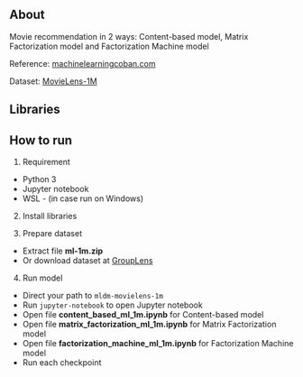 ## About
Movie recommendation in 2 ways: Content-based model, Matrix Factorization model and Factorization Machine model

Reference: [machinelearningcoban.com](https://machinelearningcoban.com/tabml_book/ch_recommendation_system/introduction.html)

Dataset: [MovieLens-1M](https://grouplens.org/datasets/movielens/#:~:text=MovieLens%201M%20Dataset)

## Libraries

## How to run

1. Requirement

  * Python 3
  * Jupyter notebook
  * WSL - (in case run on Windows)

2. Install libraries

3. Prepare dataset

  * Extract file **ml-1m.zip**
  * Or download dataset at [GroupLens](https://files.grouplens.org/datasets/movielens/ml-1m.zip)

4. Run model

  * Direct your path to `mldm-movielens-1m`
  * Run `jupyter-notebook` to open Jupyter notebook
  * Open file **content_based_ml_1m.ipynb** for Content-based model
  * Open file **matrix_factorization_ml_1m.ipynb** for Matrix Factorization model
  * Open file **factorization_machine_ml_1m.ipynb** for Factorization Machine model
  * Run each checkpoint